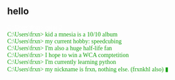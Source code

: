 ## hello

<span style="color: white; font-family: Cascadia Mono;;">C:\Users\frxn> color 2\
<span style="color: #13a10e; font-family: Cascadia Mono;;">C:\Users\frxn> kid a mnesia is a 10/10 album \
C:\Users\frxn> my current hobby: speedcubing\
C:\Users\frxn> I'm also a huge half-life fan\
C:\Users\frxn> I hope to win a WCA comptetition\
C:\Users\frxn> I'm currently learning python\
C:\Users\frxn> my nickname is frxn, nothing else. (frxnkhl also) ▮
